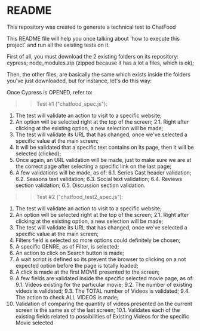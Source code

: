 # README
This repository was created to generate a technical test to ChatFood

This README file will help you once talking about 'how to execute this project' and run all the existing tests on it.

First of all, you must download the 2 existing folders on its repository:
  cypress;
  node_modules.zip (zipped because it has a lot a files, which is ok);

Then, the other files, are basically the same which exists inside the folders you've just downloaded, but for instance, let's do this way:

Once Cypress is OPENED, refer to: 

>> Test #1 ("chatfood_spec.js"):

1. The test will validate an action to visit to a specific website;
2. An option will be selected right at the top of the screen;
2.1. Right after clicking at the existing option, a new selection will be made;
3. The test will validate its URL that has changed, once we've selected a specific value at the main screen;
4. It will be validated that a specific text contains on its page, then it will be selected (clicked);
5. Once again, an URL validation will be made, just to make sure we are at the correct page after selecting a specific link on the last page;
6. A few validations will be made, as of:
6.1. Series Cast header validation;
6.2. Seasons text validation;
6.3. Social text validation;
6.4. Reviews section validation;
6.5. Discussion section validation.


>> Test #2 ("chatfood_test2_spec.js"):

1. The test will validate an action to visit to a specific website;
2. An option will be selected right at the top of the screen;
2.1. Right after clicking at the existing option, a new selection will be made;
3. The test will validate its URL that has changed, once we've selected a specific value at the main screen;
4. Filters field is selected so more options could definitely be chosen;
5. A specific GENRE, as of Filter, is selected;
6. An action to click on Search button is made;
7. A wait script is defined so its prevent the browser to clicking on a not expected option before the page is totally loaded;
8. A click is made at the first MOVIE presented to the screen;
9. A few fields are validated inside the specific selected movie page, as of:
9.1. Videos existing for the particular movie;
9.2. The number of existing videos is validated;
9.3. The TOTAL number of Videos is validated;
9.4. The action to check ALL VIDEOS is made;
10. Validation of comparing the quantity of videos presented on the current screen is the same as of the last screen;
10.1. Validates each of the existing fields related to possibilities of Existing Videos for the specific Movie selected
